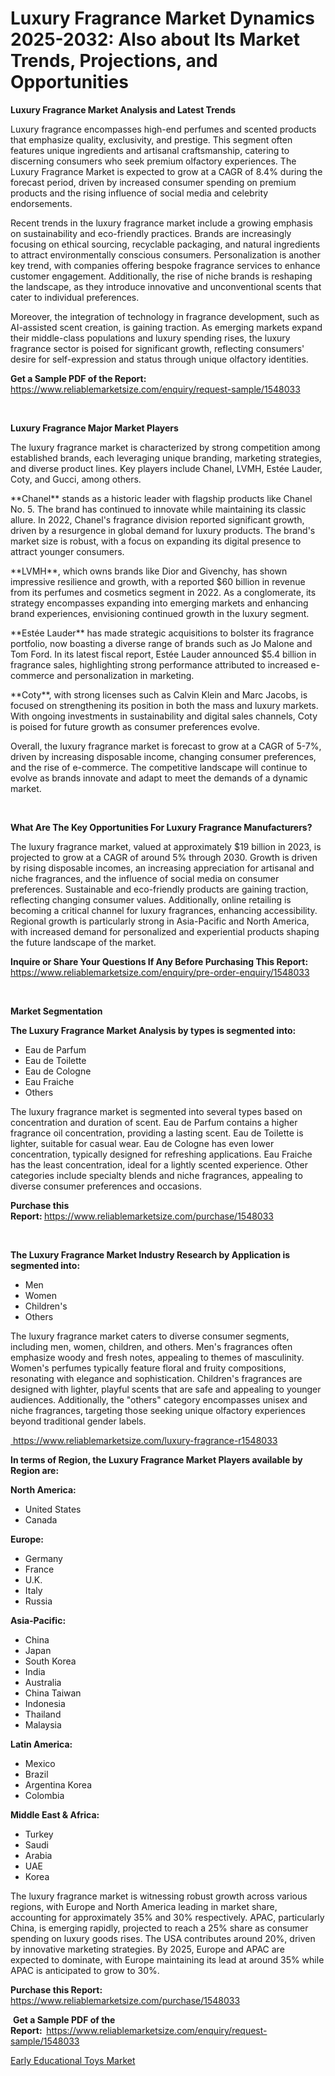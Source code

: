 <p><h1>Luxury Fragrance Market Dynamics 2025-2032: Also about Its Market Trends, Projections, and Opportunities</h1></p><p><strong>Luxury Fragrance Market Analysis and Latest Trends</strong></p>
<p><p>Luxury fragrance encompasses high-end perfumes and scented products that emphasize quality, exclusivity, and prestige. This segment often features unique ingredients and artisanal craftsmanship, catering to discerning consumers who seek premium olfactory experiences. The Luxury Fragrance Market is expected to grow at a CAGR of 8.4% during the forecast period, driven by increased consumer spending on premium products and the rising influence of social media and celebrity endorsements.</p><p>Recent trends in the luxury fragrance market include a growing emphasis on sustainability and eco-friendly practices. Brands are increasingly focusing on ethical sourcing, recyclable packaging, and natural ingredients to attract environmentally conscious consumers. Personalization is another key trend, with companies offering bespoke fragrance services to enhance customer engagement. Additionally, the rise of niche brands is reshaping the landscape, as they introduce innovative and unconventional scents that cater to individual preferences.</p><p>Moreover, the integration of technology in fragrance development, such as AI-assisted scent creation, is gaining traction. As emerging markets expand their middle-class populations and luxury spending rises, the luxury fragrance sector is poised for significant growth, reflecting consumers' desire for self-expression and status through unique olfactory identities.</p></p>
<p><strong>Get a Sample PDF of the Report:&nbsp;</strong> <a href="https://www.reliablemarketsize.com/enquiry/request-sample/1548033?utm_campaign=3199&utm_medium=2&utm_source=Github&utm_content=ia&utm_term=05042025&utm_id=luxury-fragrance">https://www.reliablemarketsize.com/enquiry/request-sample/1548033</a></p>
<p>&nbsp;</p>
<p><strong>Luxury Fragrance Major Market Players</strong></p>
<p><p>The luxury fragrance market is characterized by strong competition among established brands, each leveraging unique branding, marketing strategies, and diverse product lines. Key players include Chanel, LVMH, Estée Lauder, Coty, and Gucci, among others.</p><p>**Chanel** stands as a historic leader with flagship products like Chanel No. 5. The brand has continued to innovate while maintaining its classic allure. In 2022, Chanel's fragrance division reported significant growth, driven by a resurgence in global demand for luxury products. The brand's market size is robust, with a focus on expanding its digital presence to attract younger consumers.</p><p>**LVMH**, which owns brands like Dior and Givenchy, has shown impressive resilience and growth, with a reported $60 billion in revenue from its perfumes and cosmetics segment in 2022. As a conglomerate, its strategy encompasses expanding into emerging markets and enhancing brand experiences, envisioning continued growth in the luxury segment.</p><p>**Estée Lauder** has made strategic acquisitions to bolster its fragrance portfolio, now boasting a diverse range of brands such as Jo Malone and Tom Ford. In its latest fiscal report, Estée Lauder announced $5.4 billion in fragrance sales, highlighting strong performance attributed to increased e-commerce and personalization in marketing.</p><p>**Coty**, with strong licenses such as Calvin Klein and Marc Jacobs, is focused on strengthening its position in both the mass and luxury markets. With ongoing investments in sustainability and digital sales channels, Coty is poised for future growth as consumer preferences evolve.</p><p>Overall, the luxury fragrance market is forecast to grow at a CAGR of 5-7%, driven by increasing disposable income, changing consumer preferences, and the rise of e-commerce. The competitive landscape will continue to evolve as brands innovate and adapt to meet the demands of a dynamic market.</p></p>
<p>&nbsp;</p>
<p><strong>What Are The Key Opportunities For Luxury Fragrance Manufacturers?</strong></p>
<p><p>The luxury fragrance market, valued at approximately $19 billion in 2023, is projected to grow at a CAGR of around 5% through 2030. Growth is driven by rising disposable incomes, an increasing appreciation for artisanal and niche fragrances, and the influence of social media on consumer preferences. Sustainable and eco-friendly products are gaining traction, reflecting changing consumer values. Additionally, online retailing is becoming a critical channel for luxury fragrances, enhancing accessibility. Regional growth is particularly strong in Asia-Pacific and North America, with increased demand for personalized and experiential products shaping the future landscape of the market.</p></p>
<p><strong>Inquire or Share Your Questions If Any Before Purchasing This Report:</strong> <a href="https://www.reliablemarketsize.com/enquiry/pre-order-enquiry/1548033?utm_campaign=3199&utm_medium=2&utm_source=Github&utm_content=ia&utm_term=05042025&utm_id=luxury-fragrance">https://www.reliablemarketsize.com/enquiry/pre-order-enquiry/1548033</a></p>
<p>&nbsp;</p>
<p><strong>Market Segmentation</strong></p>
<p><strong>The Luxury Fragrance Market Analysis by types is segmented into:</strong></p>
<p><ul><li>Eau de Parfum</li><li>Eau de Toilette</li><li>Eau de Cologne</li><li>Eau Fraiche</li><li>Others</li></ul></p>
<p><p>The luxury fragrance market is segmented into several types based on concentration and duration of scent. Eau de Parfum contains a higher fragrance oil concentration, providing a lasting scent. Eau de Toilette is lighter, suitable for casual wear. Eau de Cologne has even lower concentration, typically designed for refreshing applications. Eau Fraiche has the least concentration, ideal for a lightly scented experience. Other categories include specialty blends and niche fragrances, appealing to diverse consumer preferences and occasions.</p></p>
<p><strong>Purchase this Report:&nbsp;</strong><a href="https://www.reliablemarketsize.com/purchase/1548033?utm_campaign=3199&utm_medium=2&utm_source=Github&utm_content=ia&utm_term=05042025&utm_id=luxury-fragrance">https://www.reliablemarketsize.com/purchase/1548033</a></p>
<p>&nbsp;</p>
<p><strong>The Luxury Fragrance Market Industry Research by Application is segmented into:</strong></p>
<p><ul><li>Men</li><li>Women</li><li>Children's</li><li>Others</li></ul></p>
<p><p>The luxury fragrance market caters to diverse consumer segments, including men, women, children, and others. Men's fragrances often emphasize woody and fresh notes, appealing to themes of masculinity. Women's perfumes typically feature floral and fruity compositions, resonating with elegance and sophistication. Children's fragrances are designed with lighter, playful scents that are safe and appealing to younger audiences. Additionally, the "others" category encompasses unisex and niche fragrances, targeting those seeking unique olfactory experiences beyond traditional gender labels.</p></p>
<p><a href="https://www.reliablemarketsize.com/luxury-fragrance-r1548033?utm_campaign=3199&utm_medium=2&utm_source=Github&utm_content=ia&utm_term=05042025&utm_id=luxury-fragrance">&nbsp;https://www.reliablemarketsize.com/luxury-fragrance-r1548033</a></p>
<p><strong>In terms of Region, the Luxury Fragrance Market Players available by Region are:</strong></p>
<p>
    <p> <strong> North America: </strong>
        <ul>
            <li>United States</li>
            <li>Canada</li>
        </ul>
        </p> 
    <p> <strong> Europe: </strong>
        <ul>
            <li>Germany</li>
            <li>France</li>
            <li>U.K.</li>
            <li>Italy</li>
            <li>Russia</li>
        </ul>
        </p> 
    <p> <strong> Asia-Pacific: </strong>
        <ul>
            <li>China</li>
            <li>Japan</li>
            <li>South Korea</li>
            <li>India</li>
            <li>Australia</li>
            <li>China Taiwan</li>
            <li>Indonesia</li>
            <li>Thailand</li>
            <li>Malaysia</li>
        </ul>
        </p> 
    <p> <strong> Latin America: </strong>
        <ul>
            <li>Mexico</li>
            <li>Brazil</li>
            <li>Argentina Korea</li>
            <li>Colombia</li>
        </ul>
        </p> 
    <p> <strong> Middle East & Africa: </strong>
        <ul>
            <li>Turkey</li>
            <li>Saudi</li>
            <li>Arabia</li>
            <li>UAE</li>
            <li>Korea</li>
        </ul>
    </p>
    </p>
<p><p>The luxury fragrance market is witnessing robust growth across various regions, with Europe and North America leading in market share, accounting for approximately 35% and 30% respectively. APAC, particularly China, is emerging rapidly, projected to reach a 25% share as consumer spending on luxury goods rises. The USA contributes around 20%, driven by innovative marketing strategies. By 2025, Europe and APAC are expected to dominate, with Europe maintaining its lead at around 35% while APAC is anticipated to grow to 30%.</p></p>
<p><strong>Purchase this Report: </strong><a href="https://www.reliablemarketsize.com/purchase/1548033?utm_campaign=3199&utm_medium=2&utm_source=Github&utm_content=ia&utm_term=05042025&utm_id=luxury-fragrance">https://www.reliablemarketsize.com/purchase/1548033</a></p>
<p>&nbsp;<strong>Get a Sample PDF of the Report:&nbsp;&nbsp;</strong><a href="https://www.reliablemarketsize.com/enquiry/request-sample/1548033?utm_campaign=3199&utm_medium=2&utm_source=Github&utm_content=ia&utm_term=05042025&utm_id=luxury-fragrance">https://www.reliablemarketsize.com/enquiry/request-sample/1548033</a></p>
<p><strong></strong></p>
<p><p><a href="https://github.com/daphnyvashdi/Market-Research-Report-List-1/blob/main/early-educational-toys-market.md?utm_campaign=3199&utm_medium=2&utm_source=Github&utm_content=ia&utm_term=05042025&utm_id=luxury-fragrance">Early Educational Toys Market</a></p></p>